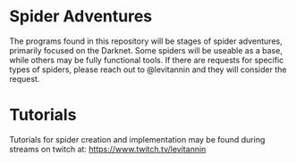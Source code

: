# Spider Adventures
The programs found in this repository will be stages of spider adventures, primarily focused on the Darknet.  Some spiders will be useable as a base, while others may be fully functional tools.  If there are requests for specific types of spiders, please reach out to @levitannin and they will consider the request.

# Tutorials
Tutorials for spider creation and implementation may be found during streams on twitch at:
https://www.twitch.tv/levitannin
